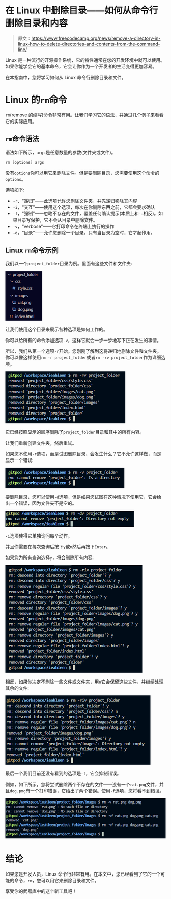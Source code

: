 # 在 Linux 中删除目录——如何从命令行删除目录和内容

> 原文：<https://www.freecodecamp.org/news/remove-a-directory-in-linux-how-to-delete-directories-and-contents-from-the-command-line/>

Linux 是一种流行的开源操作系统，它的特性通常在您的开发环境中就可以使用。如果你能学会它的基本命令，它会让你作为一个开发者的生活变得更加容易。

在本指南中，您将学习如何从 Linux 命令行删除目录和文件。

# Linux 的`rm`命令

`rm`(remove 的缩写)命令非常有用。让我们学习它的语法，并通过几个例子来看看它的实际应用。

## `rm`命令语法

语法如下所示，`args`是任意数量的参数(文件夹或文件)。

```
rm [options] args
```

没有`options`你可以用它来删除文件。但是要删除目录，您需要使用这个命令的`options`。

选项如下:

*   `-r`、“递归”——此选项允许您删除文件夹，并先递归移除其内容
*   `-i`，“交互”——使用这个选项，每次在你删除东西之前，它都会要求确认
*   `-f`，“强制”——忽略不存在的文件，覆盖任何确认提示(本质上和`-i`相反)。如果目录写保护，它不会从目录中删除文件。
*   `-v`，“verbose”——它打印命令在终端上执行的操作
*   `-d`，“目录”——允许您删除一个目录。只有当目录为空时，它才起作用。

## Linux `rm`命令示例

我们以一个`project_folder`目录为例。里面有这些文件和文件夹:

![image-94](img/d9802c3582990238727e273745af01c6.png)

让我们使用这个目录来展示各种选项是如何工作的。

你可以给所有的命令添加选项`-v`，这样它就会一步一步地写下正在发生的事情。

所以，我们从第一个选项`-r`开始。您刚刚了解到这将递归地删除文件和文件夹。你可以像这样使用`rm -r project_folder`或者`rm -rv project_folder`作为详细选项。

![image-98](img/08001f2615429d8e85f80dd169bf42a2.png)

它已经按照显示的顺序删除了`project_folder`目录和其中的所有内容。

让我们重新创建文件夹，然后重试。

如果您不使用`-r`选项，而是试图删除目录，会发生什么？它不允许这样做，而是显示一个错误:

![image-99](img/d5d9f7851d351946e35d3bbb645395b2.png)

要删除目录，您可以使用`-d`选项，但是如果您试图在这种情况下使用它，它会给出一个错误，因为文件夹不是空的。

![image-106](img/ca128c3aad31704ed959aeff621ba8c0.png)

`-i`选项使得它单独询问每个动作。

并且你需要在每次查询后按下`y`或`n`然后再按下`Enter`。

如果您为所有查询选择`y`，将会删除所有内容:

![image-107](img/bbabf3a3a540f5264e9546fd54509d8b.png)

相反，如果你决定不删除一些文件或文件夹，用`n`它会保留这些文件，并继续处理其余的文件:

![image-109](img/298f100900fa2b8a25f669aea2797f09.png)

最后一个我们目前还没有看到的选项是`-f`，它会抑制错误。

例如，如下所示，您将尝试删除两个不存在的文件——没有一个`rat.png`文件，并且`dog.pmg`有一个打印错误，它给出了两个错误。使用`-f`选项，您将看不到错误。

![image-108](img/a79c9376007f50ce726f5b653852974d.png)

# 结论

如果您是开发人员，Linux 命令行非常有用。在本文中，您已经看到了它的一个可能的命令，`rm`，您可以用它来删除目录和文件。

享受你的武器库中的这个新工具吧！
